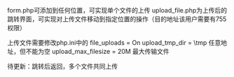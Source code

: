 form.php可添加到任何位置，可实现单个文件的上传
upload_file.php为上传后的跳转界面，可实现对上传文件移动到指定位置的操作（目的地址该用户需要有755权限）


上传文件需要修改php.ini中的
file_uploads = On
upload_tmp_dir = \tmp 任意地址，但不能为空
upload_max_filesize = 20M 最大传输文件

待更新：跳转后返回，多个文件共同上传